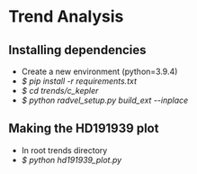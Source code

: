 
# Trend Analysis


## Installing dependencies
- Create a new environment (python=3.9.4)
- *\$ pip install -r requirements.txt*
- *\$ cd trends/c_kepler*
- *\$ python radvel_setup.py build_ext --inplace*

## Making the HD191939 plot

- In root trends directory
- *\$ python hd191939_plot.py*
